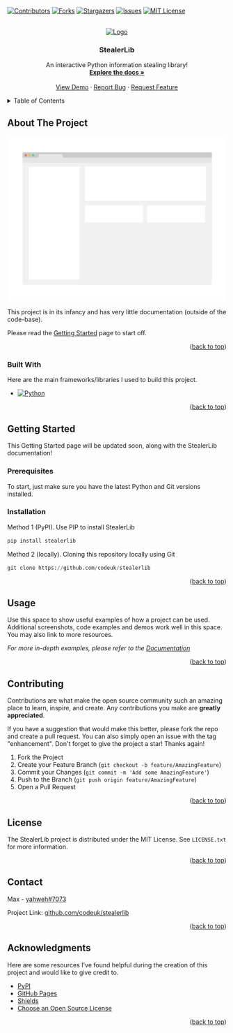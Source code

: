 <a name="readme-top"></a>




[![Contributors][contributors-shield]][contributors-url]
[![Forks][forks-shield]][forks-url]
[![Stargazers][stars-shield]][stars-url]
[![Issues][issues-shield]][issues-url]
[![MIT License][license-shield]][license-url]


<br />
<div align="center">
  <a href="https://github.com/codeuk/stealerlib">
    <img src="https://cdn4.iconfinder.com/data/icons/internet-security-flat-2/32/Internet_Security_danger_malware_website_web_virus-512.png" alt="Logo" width="130" height="130">
  </a>

  <h3 align="center">StealerLib</h3>

  <p align="center">
    An interactive Python information stealing library!
    <br />
    <a href="https://github.com/codeuk/stealerlib"><strong>Explore the docs »</strong></a>
    <br />
    <br />
    <a href="https://github.com/codeuk/stealerlib">View Demo</a>
    ·
    <a href="https://github.com/codeuk/stealerlib/issues">Report Bug</a>
    ·
    <a href="https://github.com/codeuk/stealerlib/issues">Request Feature</a>
  </p>
</div>



<!-- TABLE OF CONTENTS -->
<details>
  <summary>Table of Contents</summary>
  <ol>
    <li>
      <a href="#about-the-project">About The Project</a>
      <ul>
        <li><a href="#built-with">Built With</a></li>
      </ul>
    </li>
    <li>
      <a href="#getting-started">Getting Started</a>
      <ul>
        <li><a href="#prerequisites">Prerequisites</a></li>
        <li><a href="#installation">Installation</a></li>
      </ul>
    </li>
    <li><a href="#usage">Usage</a></li>
    <li><a href="#contributing">Contributing</a></li>
    <li><a href="#license">License</a></li>
    <li><a href="#contact">Contact</a></li>
    <li><a href="#acknowledgments">Acknowledgments</a></li>
  </ol>
</details>



<!-- ABOUT THE PROJECT -->
## About The Project

<div align="center">
  <a href="https://github.com/codeuk/stealerlib">
    <img src="https://github.com/codeuk/stealerlib/raw/main/images/screenshot.png" alt="Program Screenshot">
  </a>
</div>

This project is in its infancy and has very little documentation (outside of the code-base).

Please read the <a href="#getting-started">Getting Started</a> page to start off.

<p align="right">(<a href="#readme-top">back to top</a>)</p>



### Built With

Here are the main frameworks/libraries I used to build this project.

* [![Python][Python]][Python-url]

<p align="right">(<a href="#readme-top">back to top</a>)</p>



<!-- GETTING STARTED -->
## Getting Started

This Getting Started page will be updated soon, along with the StealerLib documentation!

### Prerequisites

To start, just make sure you have the latest Python and Git versions installed.

### Installation

Method 1 (PyPI). Use PIP to install StealerLib
   ```py
   pip install stealerlib
   ```

Method 2 (locally). Cloning this repository locally using Git
   ```py
   git clone https://github.com/codeuk/stealerlib
   ```

<p align="right">(<a href="#readme-top">back to top</a>)</p>



<!-- USAGE EXAMPLES -->
## Usage

Use this space to show useful examples of how a project can be used. Additional screenshots, code examples and demos work well in this space. You may also link to more resources.

_For more in-depth examples, please refer to the [Documentation](https://github.com/codeuk/stealerlib/wiki)_

<p align="right">(<a href="#readme-top">back to top</a>)</p>

<!-- CONTRIBUTING -->
## Contributing

Contributions are what make the open source community such an amazing place to learn, inspire, and create. Any contributions you make are **greatly appreciated**.

If you have a suggestion that would make this better, please fork the repo and create a pull request. You can also simply open an issue with the tag "enhancement".
Don't forget to give the project a star! Thanks again!

1. Fork the Project
2. Create your Feature Branch (`git checkout -b feature/AmazingFeature`)
3. Commit your Changes (`git commit -m 'Add some AmazingFeature'`)
4. Push to the Branch (`git push origin feature/AmazingFeature`)
5. Open a Pull Request

<p align="right">(<a href="#readme-top">back to top</a>)</p>



<!-- LICENSE -->
## License

The StealerLib project is distributed under the MIT License. See `LICENSE.txt` for more information.

<p align="right">(<a href="#readme-top">back to top</a>)</p>



<!-- CONTACT -->
## Contact

Max - [yahweh#7073](https://discord.com/users/900072916597735444) 

Project Link: [github.com/codeuk/stealerlib](https://github.com/codeuk/stealerlib)

<p align="right">(<a href="#readme-top">back to top</a>)</p>



<!-- ACKNOWLEDGMENTS -->
## Acknowledgments

Here are some resources I've found helpful during the creation of this project and would like to give credit to.

* [PyPI](https://pypi.org/)
* [GitHub Pages](https://pages.github.com)
* [Shields](https://shields.io)
* [Choose an Open Source License](https://choosealicense.com)

<p align="right">(<a href="#readme-top">back to top</a>)</p>



<!-- MARKDOWN LINKS & IMAGES -->
<!-- https://www.markdownguide.org/basic-syntax/#reference-style-links -->
[contributors-shield]: https://img.shields.io/github/contributors/codeuk/stealerlib.svg?style=for-the-badge
[contributors-url]: https://github.com/codeuk/stealerlib/graphs/contributors
[license-shield]: https://img.shields.io/github/license/codeuk/stealerlib?style=for-the-badge
[license-url]: https://github.com/codeuk/stealerlib/blob/master/LICENSE.txt
[forks-shield]: https://img.shields.io/github/forks/codeuk/stealerlib.svg?style=for-the-badge
[forks-url]: https://github.com/codeuk/stealerlib/network/members
[stars-shield]: https://img.shields.io/github/stars/codeuk/stealerlib.svg?style=for-the-badge
[stars-url]: https://github.com/codeuk/stealerlib/stargazers
[issues-shield]: https://img.shields.io/github/issues/codeuk/stealerlib.svg?style=for-the-badge
[issues-url]: https://github.com/codeuk/stealerlib/issues
[license-url]: https://github.com/codeuk/stealerlib/blob/master/LICENSE.txt
[Python]: https://img.shields.io/badge/python-3670A0?style=for-the-badge&logo=python&logoColor=ffdd54
[Python-url]: https://python.org/
[Flask]: https://img.shields.io/badge/flask-%23000.svg?style=for-the-badge&logo=flask&logoColor=white
[Flask-url]: https://pypi.org/project/Flask/
